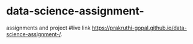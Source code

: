 # data-science-assignment-
assignments and project 
#live link
https://prakruthi-gopal.github.io/data-science-assignment-/. 
